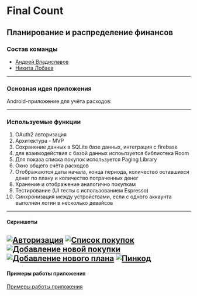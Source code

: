 # Final Count

## Планирование и распределение финансов

### Состав команды
- [Андрей Владиславов](https://github.com/AndVl1)
- [Никита Лобаев](https://github.com/NikitaLobaev)
---
### Основная идея приложения
Android-приложение для учёта расходов:

----
### Используемые функции

1. OAuth2 авторизация
2. Архитектура - MVP
3. Сохранение данных в SQLite базе данных, интеграция с firebase
 1.  для взаимодействия с базой данных испоьлзуется библиотека Room
 2. Для показа списка покупок используется Paging Library
4. Окно общего счёта расходов
 1. Отображаются даты начала, конца периода, количество оставшихся денег по плану и количество потраченных денег
 2. Хранение и отображение аналогично покупкам
5. Тестирование (UI тесты с использованием Espresso)
6. Синхронизация между устройствами, если с одного аккаунта выполнен логин в несколько девайсов


---

#### Скриншоты

[![Авторизация](screenshots/auth.png?raw=true "Авторизация")](https://github.com/AndVl1/Final-Count/blob/master/screenshots/auth.png "Скриншоты")
[![Список покупок](screenshots/purchaseslist.png?raw=true "Список покупок")](https://github.com/AndVl1/Final-Count/blob/master/screenshots/purchaseslist.png "Список покупок")
[![Добавление новой покупки](screenshots/new_purchase.png?raw=true "Добавление новой покупки")](https://github.com/AndVl1/Final-Count/blob/master/screenshots/new_purchase.png "Добавление новой покупки")
[![Добавление нового плана](screenshots/new_plan.png?raw=true "Добавление нового плана")](https://github.com/AndVl1/Final-Count/blob/master/screenshots/new_purchase.png "Добавление нового плана")
[![Пинкод](screenshots/new_purchase.png?raw=true "Пинкод")](https://github.com/AndVl1/Final-Count/blob/master/screenshots/pincode-screenshot.png "пинкод")
---
#### Примеры работы приложения

[Примеры работы приложения](https://github.com/AndVl1/Final-Count/blob/master/samples)
